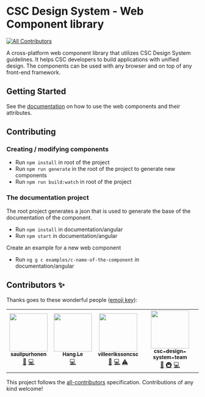 # CSC Design System - Web Component library

<!-- ALL-CONTRIBUTORS-BADGE:START - Do not remove or modify this section -->
[![All Contributors](https://img.shields.io/badge/all_contributors-4-orange.svg?style=flat-square)](#contributors-)
<!-- ALL-CONTRIBUTORS-BADGE:END -->

A cross-platform web component library that utilizes CSC Design System guidelines. It helps CSC developers to build applications with unified design. The components can be used with any browser and on top of any front-end framework.

## Getting Started

See the [documentation](https://design-system.csc.fi/) on how to use the web components and their attributes.

## Contributing

### Creating / modifying components

- Run `npm install` in root of the project
- Run `npm run generate` in the root of the project to generate new components
- Run `npm run build:watch` in root of the project

### The documentation project

The root project generates a json that is used to generate the base of the documentation of the component.

- Run `npm install` in documentation/angular
- Run `npm start` in documentation/angular

Create an example for a new web component

- Run `ng g c examples/c-name-of-the-component` in documentation/angular

## Contributors ✨

Thanks goes to these wonderful people ([emoji key](https://allcontributors.org/docs/en/emoji-key)):

<!-- ALL-CONTRIBUTORS-LIST:START - Do not remove or modify this section -->
<!-- prettier-ignore-start -->
<!-- markdownlint-disable -->
<table>
  <tr>
    <td align="center"><a href="https://github.com/saulipurhonen"><img src="https://avatars.githubusercontent.com/u/48789543?v=4?s=100" width="100px;" alt=""/><br /><sub><b>saulipurhonen</b></sub></a><br /><a href="https://github.com/CSCfi/csc-ui/commits?author=saulipurhonen" title="Documentation">📖</a> <a href="https://github.com/CSCfi/csc-ui/commits?author=saulipurhonen" title="Code">💻</a></td>
    <td align="center"><a href="https://github.com/hannyle"><img src="https://avatars.githubusercontent.com/u/23532204?v=4?s=100" width="100px;" alt=""/><br /><sub><b>Hang Le</b></sub></a><br /><a href="https://github.com/CSCfi/csc-ui/commits?author=hannyle" title="Code">💻</a></td>
    <td align="center"><a href="https://github.com/villeerikssoncsc"><img src="https://avatars.githubusercontent.com/u/100685708?v=4?s=100" width="100px;" alt=""/><br /><sub><b>villeerikssoncsc</b></sub></a><br /><a href="https://github.com/CSCfi/csc-ui/commits?author=villeerikssoncsc" title="Documentation">📖</a> <a href="https://github.com/CSCfi/csc-ui/commits?author=villeerikssoncsc" title="Code">💻</a> <a href="https://github.com/CSCfi/csc-ui/commits?author=villeerikssoncsc" title="Tests">⚠️</a></td>
    <td align="center"><a href="https://github.com/csc-design-system-team"><img src="https://avatars.githubusercontent.com/u/115702104?v=4?s=100" width="100px;" alt=""/><br /><sub><b>csc-design-system-team</b></sub></a><br /><a href="https://github.com/CSCfi/csc-ui/commits?author=csc-design-system-team" title="Documentation">📖</a> <a href="#infra-csc-design-system-team" title="Infrastructure (Hosting, Build-Tools, etc)">🚇</a> <a href="https://github.com/CSCfi/csc-ui/commits?author=csc-design-system-team" title="Code">💻</a></td>
  </tr>
</table>

<!-- markdownlint-restore -->
<!-- prettier-ignore-end -->

<!-- ALL-CONTRIBUTORS-LIST:END -->

This project follows the [all-contributors](https://github.com/all-contributors/all-contributors) specification. Contributions of any kind welcome!
